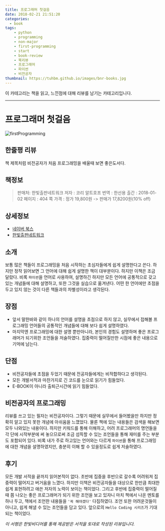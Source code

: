 ```yaml
---
title: 프로그래머 첫걸음
date: 2018-02-21 21:51:20
categories:
  - book
tags:
    - python
    - programming
    - non-major
    - first-programming
    - start
    - book-review
    - 북리뷰
    - 프로그래머
    - 파이썬
    - 비전공자
thumbnail: https://tuhbm.github.io/images/bnr-books.jpg
---
```

이 카테고리는 책을 읽고, 느낀점에 대해 리뷰를 남기는 카테고리입니다.
*****
# 프로그래머 첫걸음
![firstProgramming](https://tuhbm.github.io/images/books/img_firstProgramming.png)

## 한줄평 리뷰
책 제목처럼 비전공자가 처음 프로그래밍을 배울때 보면 좋은도서다.
<!-- more -->
## 책정보
>판매처: 한빛출판네트워크
저자 : 코리 알트호프
번역 : 한선용
출간 : 2018-01-02
페이지 : 404 쪽
가격 : 정가 19,800원 -> 판매가 17,8200원(10% off)

## 상세정보
- [네이버 북스](http://book.naver.com/bookdb/book_detail.nhn?bid=12892389)
- [한빛출판네트워크](http://www.hanbit.co.kr/store/books/look.php?p_code=B8883755111)

## 소개
보통 많은 책들이 프로그래밍을 처음 시작하는 초심자들에게 쉽게 설명한다고 쓴다. 하지만 정작 읽어보면 그 언어에 대해 쉽게 설명한 책이 대부분이다.
하지만 이책은 조금 달랐다. 비록 `파이썬`을 언어로 사용하여, 설명하긴 하지만 모든 언어에 공통적으로 갖고 있는 개념들에 대해 설명하고, 또한 그것을 실습으로 옮겨낸다.
어떤 한 언어에만 초점을 두고 있지 않는 것이 다른 책들과의 차별성이라고 생각된다.

## 장점
- 앞서 말한바와 같이 하나의 언어를 설명을 초점으로 하지 않고, 실무에서 접해볼 프로그래밍 언어들의 공통적인 개념들에 대해 보다 쉽게 설명하였다.
- 마지막엔 프로그래밍에 대한 설명 뿐만아니라, 본인의 경험도 설명하며 좋은 프로그래머가 되기위한 조언들을 저술하였다. 집중력이 떨어질만한 시점에 좋은 내용으로 기억에 남는다.

## 단점
- 비전공자들에 초점을 두었기 때문에 전공자들에게는 비적합하다고 생각된다.
- 모든 개발서적과 마찬가지로 긴 코드를 눈으로 읽기가 힘들었다.
- E-BOOK이 아니라 출퇴근시간에 읽기 힘들었다.

## 비전공자의 프로그래밍
리뷰를 쓰고 있는 필자는 비전공자이다. 그렇기 때문에 실무에서 들어봤을만 하지만 정확히 알고 있지 못한 개념에 아쉬움을 느꼈었다.
물론 책에 있는 내용들은 검색을 해보면 모두 나와있는 내용이다. 하지만 키워드를 통해 이해하고, 어려 프로그래머의 명언들을 각 단에 시작부분에 써 놓으므로써
조금 섬뜩할 수 있는 조언들을 통해 재미를 주는 부분도 포함되어 있다.
비록 내가 주로 하고있는 언어와는 다르게 `파이썬`을 통해 프로그래밍에 대한 개념을 설명하였지만, 충분히 이해 할 수 있을정도로 쉽게 저술하였다.

## 후기
모든 개발 서적을 끝까지 읽어본적이 없다. 초반에 집중을 후반으로 갈수록 어려워져 집중력이 떨어지고 버거움을 느꼈다. 하지만 이책은 비전공자들을 대상으로 한만큼 최대한 쉽게 표현하려고 애쓴 저자의 노력이 보이는 책이었다.
그리고 후반에 집중력이 떨어질때 쯤 나오는 좋은 프로그래머가 되기 위한 조언을 보고 있자니 마치 책에서 나온 멘토를 하나 두고, 책에서 조언한 내용들을 `'꼭 해야겠다'` 다짐하였다.
조언 또한 어려운것들이 아니고, 쉽게 해낼 수 있는 조언들을 담고 있다. 앞으로의 `Hello Coding 시리즈`가 기대되는 책이었다.

*이 서평은 한빛비디어를 통해 제공받은 서적을 토대로 작성된 리뷰입니다.*